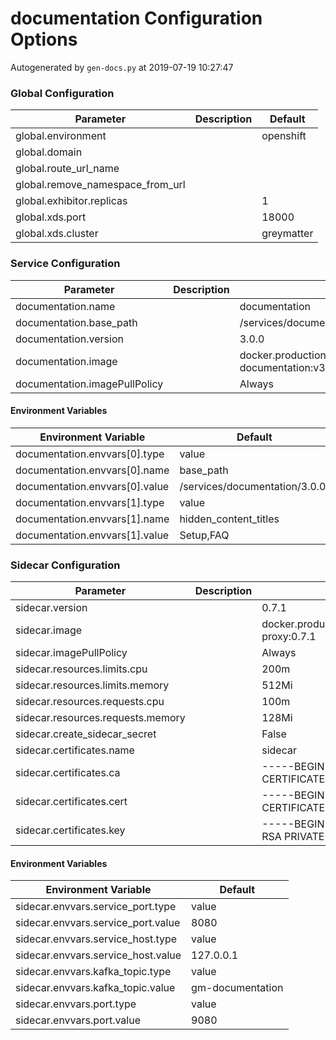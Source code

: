 # documentation Configuration Options

Autogenerated by `gen-docs.py` at 2019-07-19 10:27:47

### Global Configuration

|           Parameter            |Description| Default  |
|--------------------------------|-----------|----------|
|global.environment              |           |openshift |
|global.domain                   |           |          |
|global.route_url_name           |           |          |
|global.remove_namespace_from_url|           |          |
|global.exhibitor.replicas       |           |         1|
|global.xds.port                 |           |     18000|
|global.xds.cluster              |           |greymatter|

### Service Configuration

|          Parameter          |Description|                               Default                               |
|-----------------------------|-----------|---------------------------------------------------------------------|
|documentation.name           |           |documentation                                                        |
|documentation.base_path      |           |/services/documentation/3.0.0/                                       |
|documentation.version        |           |3.0.0                                                                |
|documentation.image          |           |docker.production.deciphernow.com/deciphernow/gm-documentation:v3.0.0|
|documentation.imagePullPolicy|           |Always                                                               |

#### Environment Variables

|     Environment Variable     |           Default            |
|------------------------------|------------------------------|
|documentation.envvars[0].type |value                         |
|documentation.envvars[0].name |base_path                     |
|documentation.envvars[0].value|/services/documentation/3.0.0/|
|documentation.envvars[1].type |value                         |
|documentation.envvars[1].name |hidden_content_titles         |
|documentation.envvars[1].value|Setup,FAQ                     |

### Sidecar Configuration

|            Parameter            |Description|                             Default                             |
|---------------------------------|-----------|-----------------------------------------------------------------|
|sidecar.version                  |           |0.7.1                                                            |
|sidecar.image                    |           |docker.production.deciphernow.com/deciphernow/gm-proxy:0.7.1     |
|sidecar.imagePullPolicy          |           |Always                                                           |
|sidecar.resources.limits.cpu     |           |200m                                                             |
|sidecar.resources.limits.memory  |           |512Mi                                                            |
|sidecar.resources.requests.cpu   |           |100m                                                             |
|sidecar.resources.requests.memory|           |128Mi                                                            |
|sidecar.create_sidecar_secret    |           |False                                                            |
|sidecar.certificates.name        |           |sidecar                                                          |
|sidecar.certificates.ca          |           |-----BEGIN CERTIFICATE----- ... -----END CERTIFICATE-----        |
|sidecar.certificates.cert        |           |-----BEGIN CERTIFICATE----- ... -----END CERTIFICATE-----        |
|sidecar.certificates.key         |           |-----BEGIN RSA PRIVATE KEY----- ... -----END RSA PRIVATE KEY-----|

#### Environment Variables

|       Environment Variable       |    Default     |
|----------------------------------|----------------|
|sidecar.envvars.service_port.type |value           |
|sidecar.envvars.service_port.value|8080            |
|sidecar.envvars.service_host.type |value           |
|sidecar.envvars.service_host.value|127.0.0.1       |
|sidecar.envvars.kafka_topic.type  |value           |
|sidecar.envvars.kafka_topic.value |gm-documentation|
|sidecar.envvars.port.type         |value           |
|sidecar.envvars.port.value        |9080            |

